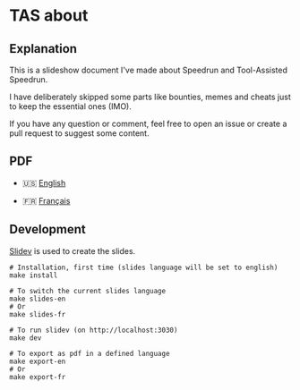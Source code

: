 # TAS about

## Explanation

This is a slideshow document I've made about Speedrun and Tool-Assisted Speedrun.

I have deliberately skipped some parts like bounties, memes and cheats just to keep the essential ones (IMO).

If you have any question or comment, feel free to open an issue or create a pull request to suggest some content.

## PDF

- 🇺🇸 [English](https://fullmoonissue.github.io/tas-about-en.pdf)

- 🇫🇷 [Français](https://fullmoonissue.github.io/tas-about-fr.pdf)

## Development

[Slidev](https://github.com/slidevjs/slidev) is used to create the slides.

    # Installation, first time (slides language will be set to english)
    make install

    # To switch the current slides language
    make slides-en
    # Or
    make slides-fr

    # To run slidev (on http://localhost:3030)
    make dev

    # To export as pdf in a defined language
    make export-en
    # Or
    make export-fr
